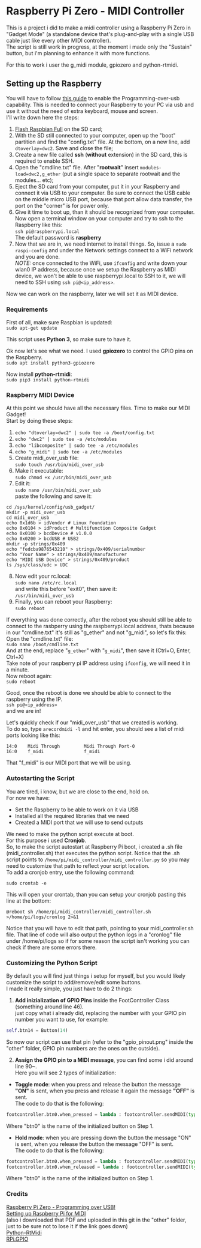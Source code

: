 
# Raspberry Pi Zero - MIDI Controller

This is a project i did to make a midi controller using a Raspberry Pi Zero in "Gadget Mode" (a standalone device that's plug-and-play with a single USB cable just like every other MIDI controller).\
The script is still work in progress, at the moment i made only the "Sustain" button, but i'm planning to enhance it with more functions.

For this to work i user the g_midi module, gpiozero and python-rtmidi.


## Setting up the Raspberry
You will have to follow [this guide](https://blog.gbaman.info/?p=791) to enable the Programming-over-usb capability. This is needed to connect your Raspberry to your PC via usb and use it without the need of extra keyboard, mouse and screen.\
I'll write down here the steps:
1. [Flash Raspbian Full](https://www.raspberrypi.org/downloads/raspbian/) on the SD card;
2. With the SD still connected to your computer, open up the "boot" partition and find the "config.txt" file. At the bottom, on a new line, add `dtoverlay=dwc2`. Save and close the file;
3. Create a new file called **ssh** (**without** extension) in the SD card, this is required to enable SSH.
4. Open the "cmdline.txt" file. After "**rootwait**" insert `modules-load=dwc2,g_ether` (put a single space to separate rootwait and the modules... etc);
5. Eject the SD card from your computer, put it in your Raspberry and connect it via USB to your computer. Be sure to connect the USB cable on the middle micro USB port, because that port allow data transfer, the port on the "corner" is for power only.
6. Give it time to boot up, than it should be recognized from your computer. Now open a terminal window on your computer and try to ssh to the Raspberry like this:\
`ssh pi@raspberrypi.local`\
The default password is **raspberry**
7. Now that we are in, we need internet to install things. So, issue a `sudo raspi-config` and under the Network settings connect to a WiFi network and you are done.\
*NOTE:* once connected to the WiFi, use `ifconfig` and write down your wlan0 IP address, because once we setup the Raspberry as MIDI device, we won't be able to use raspberrypi.local to SSH to it, we will need to SSH using `ssh pi@<ip_address>`.

Now we can work on the raspberry, later we will set it as MIDI device.

### Requirements
First of all, make sure Raspbian is updated:\
`sudo apt-get update`

This script uses **Python 3**, so make sure to have it.

Ok now let's see what we need. I used **gpiozero** to control the GPIO pins on the Raspberry.\
`sudo apt install python3-gpiozero`

Now install **python-rtmidi**:\
`sudo pip3 install python-rtmidi`


### Raspberry MIDI Device
At this point we should have all the necessary files. Time to make our MIDI Gadget!\
Start by doing these steps:
1. `echo "dtoverlay=dwc2" | sudo tee -a /boot/config.txt`
2. `echo "dwc2" | sudo tee -a /etc/modules`
3. `echo "libcomposite" | sudo tee -a /etc/modules`
4. `echo "g_midi" | sudo tee -a /etc/modules`
5. Create midi_over_usb file:\
`sudo touch /usr/bin/midi_over_usb`
6. Make it executable:\
`sudo chmod +x /usr/bin/midi_over_usb`
7. Edit it:\
`sudo nano /usr/bin/midi_over_usb`\
paste the following and save it:
```
cd /sys/kernel/config/usb_gadget/
mkdir -p midi_over_usb
cd midi_over_usb
echo 0x1d6b > idVendor # Linux Foundation
echo 0x0104 > idProduct # Multifunction Composite Gadget
echo 0x0100 > bcdDevice # v1.0.0
echo 0x0200 > bcdUSB # USB2
mkdir -p strings/0x409
echo "fedcba9876543210" > strings/0x409/serialnumber
echo "Your Name" > strings/0x409/manufacturer
echo "MIDI USB Device" > strings/0x409/product
ls /sys/class/udc > UDC
```
8. Now edit your rc.local:\
`sudo nano /etc/rc.local`\
and write this before "exit0", then save it:\
`/usr/bin/midi_over_usb`
9. Finally, you can reboot your Raspberry:\
`sudo reboot`

If everything was done correctly, after the reboot you should still be able to connect to the rasbperry using the raspberrypi.local address, thats because in our "cmdline.txt" it's still as "g_ether" and not "g_midi", so let's fix this:\
Open the "cmdline.txt" file:\
`sudo nano /boot/cmdline.txt`\
And at the end, replace "`g_ether`" with "`g_midi`", then save it (Ctrl+O, Enter, Ctrl+X)\
Take note of your raspberry pi IP address using `ifconfig`, we will need it in a minute.\
Now reboot again:\
`sudo reboot`

Good, once the reboot is done we should be able to connect to the raspberry using the IP.\
`ssh pi@<ip_address>`\
and we are in!

Let's quickly check if our "midi_over_usb" that we created is working.\
To do so, type `arecordmidi -l` and hit enter, you should see a list of midi ports looking like this:
```
14:0    Midi Through         Midi Through Port-0
16:0    f_midi               f_midi
```
That "f_midi" is our MIDI port that we will be using.

### Autostarting the Script
You are tired, i know, but we are close to the end, hold on.\
For now we have:
- Set the Raspberry to be able to work on it via USB
- Installed all the required libraries that we need
- Created a MIDI port that we will use to send outputs

We need to make the python script execute at boot.\
For this purpose i used **Cronjob**.\
So, to make the script autostart at Raspberry Pi boot, i created a .sh file (midi_controller.sh) that executes the python script. Notice that the .sh script points to `/home/pi/midi_controller/midi_controller.py` so you may need to customize that path to reflect your script location.\
To add a cronjob entry, use the following command:
```
sudo crontab -e
```
This will open your crontab, than you can setup your cronjob pasting this line at the bottom:
```
@reboot sh /home/pi/midi_controller/midi_controller.sh >/home/pi/logs/cronlog 2>&1
```
Notice that you will have to edit that path, pointing to your midi_controller.sh file. That line of code will also output the python logs in a "cronlog" file under /home/pi/logs so if for some reason the script isn't working you can check if there are some errors there.

### Customizing the Python Script
By default you will find just things i setup for myself, but you would likely customize the script to add/remove/edit some buttons.\
I made it really simple, you just have to do 2 things:
1. **Add inizialization of GPIO Pins** inside the FootController Class (something around line 46).\
just copy what i already did, replacing the number with your GPIO pin number you want to use, for example:
```python
self.btn14 = Button(14)
```
So now our script can use that pin (refer to the "gpio_pinout.png" inside the "other" folder, GPIO pin numbers are the ones on the outside).

2. **Assign the GPIO pin to a MIDI message**, you can find some i did around line 90~.\
Here you will see 2 types of initialization:
- **Toggle mode**: when you press and release the button the message **"ON"** is sent, when you press and release it again the message **"OFF"** is sent.\
The code to do that is the following:
```python
footcontroller.btn0.when_pressed = lambda : footcontroller.sendMIDI(type=CONTROLLER_CHANGE, channel=0x66)
```
Where "btn0" is the name of the initialized button on Step 1.
- **Hold mode**: when you are pressing down the button the message "ON" is sent, when you release the button the message "OFF" is sent.\
The code to do that is the following:
```python
footcontroller.btn0.when_pressed = lambda : footcontroller.sendMIDI(type=CONTROLLER_CHANGE, channel=SUSTAIN, value=64)
footcontroller.btn0.when_released = lambda : footcontroller.sendMIDI(type=CONTROLLER_CHANGE, channel=SUSTAIN, value=0)
```
Where "btn0" is the name of the initialized button on Step 1.


### Credits
[Raspberry Pi Zero - Programming over USB!](https://blog.gbaman.info/?p=791)\
[Setting up Raspberry Pi for MIDI](https://ixdlab.itu.dk/wp-content/uploads/sites/17/2017/10/Setting-Up-Raspberry-Pi-for-MIDI.pdf)\
(also i downloaded that PDF and uploaded in this git in the "other" folder, just to be sure not to lose it if the link goes down)\
[Python-RtMidi](https://pypi.org/project/python-rtmidi/)\
[RPi.GPIO](https://pypi.org/project/RPi.GPIO/)

